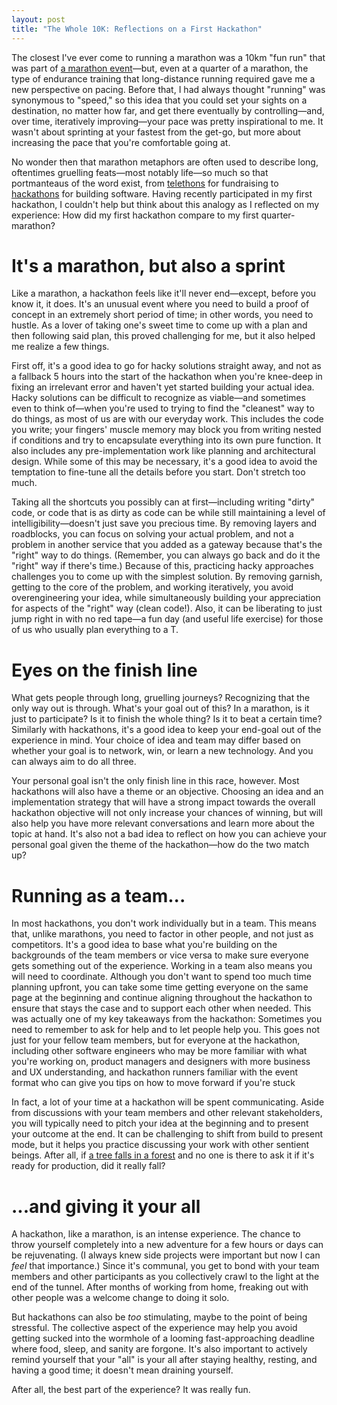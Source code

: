 ```yaml
---
layout: post
title: "The Whole 10K: Reflections on a First Hackathon"
---
```


The closest I've ever come to running a marathon was a 10km "fun run" that was part of [a marathon event](https://www.cairorunners.com/cairomarathon2019)—but, even at a quarter of a marathon, the type of endurance training that long-distance running required gave me a new perspective on pacing. Before that, I had always thought "running" was synonymous to "speed," so this idea that you could set your sights on a destination, no matter how far, and get there eventually by controlling—and, over time, iteratively improving—your pace was pretty inspirational to me. It wasn't about sprinting at your fastest from the get-go, but more about increasing the pace that you're comfortable going at. 

No wonder then that marathon metaphors are often used to describe long, oftentimes gruelling feats—most notably life—so much so that portmanteaus of the word exist, from [telethons](http://content.time.com/time/nation/article/0,8599,1920674,00.html) for fundraising to [hackathons](https://content.techgig.com/a-brief-history-of-hackathon/articleshow/75291637.cms) for building software. Having recently participated in my first hackathon, I couldn't help but think about this analogy as I reflected on my experience: How did my first hackathon compare to my first quarter-marathon?

<!-- more -->

# It's a marathon, but also a sprint

Like a marathon, a hackathon feels like it'll never end—except, before you know it, it does. It's an unusual event where you need to build a proof of concept in an extremely short period of time; in other words, you need to hustle. As a lover of taking one's sweet time to come up with a plan and then following said plan, this proved challenging for me, but it also helped me realize a few things.

First off, it's a good idea to go for hacky solutions straight away, and not as a fallback 5 hours into the start of the hackathon when you're knee-deep in fixing an irrelevant error and haven't yet started building your actual idea. Hacky solutions can be difficult to recognize as viable—and sometimes even to think of—when you're used to trying to find the "cleanest" way to do things, as most of us are with our everyday work. This includes the code you write; your fingers' muscle memory may block you from writing nested if conditions and try to encapsulate everything into its own pure function. It also includes any pre-implementation work like planning and architectural design. While some of this may be necessary, it's a good idea to avoid the temptation to fine-tune all the details before you start. Don't stretch too much.

Taking all the shortcuts you possibly can at first—including writing "dirty" code, or code that is as dirty as code can be while still maintaining a level of intelligibility—doesn't just save you precious time. By removing layers and roadblocks, you can focus on solving your actual problem, and not a problem in another service that you added as a gateway because that's the "right" way to do things. (Remember, you can always go back and do it the "right" way if there's time.) Because of this, practicing hacky approaches challenges you to come up with the simplest solution. By removing garnish, getting to the core of the problem, and working iteratively, you avoid overengineering your idea, while simultaneously building your appreciation for aspects of the "right" way (clean code!). Also, it can be liberating to just jump right in with no red tape—a fun day (and useful life exercise) for those of us who usually plan everything to a T.

# Eyes on the finish line

What gets people through long, gruelling journeys? Recognizing that the only way out is through. What's your goal out of this? In a marathon, is it just to participate? Is it to finish the whole thing? Is it to beat a certain time? Similarly with hackathons, it's a good idea to keep your end-goal out of the experience in mind. Your choice of idea and team may differ based on whether your goal is to network, win, or learn a new technology. And you can always aim to do all three.

Your personal goal isn't the only finish line in this race, however. Most hackathons will also have a theme or an objective. Choosing an idea and an implementation strategy that will have a strong impact towards the overall hackathon objective will not only increase your chances of winning, but will also help you have more relevant conversations and learn more about the topic at hand. It's also not a bad idea to reflect on how you can achieve your personal goal given the theme of the hackathon—how do the two match up?

# Running as a team...

In most hackathons, you don't work individually but in a team. This means that, unlike marathons, you need to factor in other people, and not just as competitors. It's a good idea to base what you're building on the backgrounds of the team members or vice versa to make sure everyone gets something out of the experience. Working in a team also means you will need to coordinate. Although you don't want to spend too much time planning upfront, you can take some time getting everyone on the same page at the beginning and continue aligning throughout the hackathon to ensure that stays the case and to support each other when needed. This was actually one of my key takeaways from the hackathon: Sometimes you need to remember to ask for help and to let people help you. This goes not just for your fellow team members, but for everyone at the hackathon, including other software engineers who may be more familiar with what you're working on, product managers and designers with more business and UX understanding, and hackathon runners familiar with the event format who can give you tips on how to move forward if you're stuck

In fact, a lot of your time at a hackathon will be spent communicating. Aside from discussions with your team members and other relevant stakeholders, you will typically need to pitch your idea at the beginning and to present your outcome at the end. It can be challenging to shift from build to present mode, but it helps you practice discussing your work with other sentient beings. After all, if [a tree falls in a forest](https://en.wikipedia.org/wiki/If_a_tree_falls_in_a_forest) and no one is there to ask it if it's ready for production, did it really fall?

# ...and giving it your all

A hackathon, like a marathon, is an intense experience. The chance to throw yourself completely into a new adventure for a few hours or days can be rejuvenating. (I always knew side projects were important but now I can *feel* that importance.) Since it's communal, you get to bond with your team members and other participants as you collectively crawl to the light at the end of the tunnel. After months of working from home, freaking out with other people was a welcome change to doing it solo.

But hackathons can also be *too* stimulating, maybe to the point of being stressful. The collective aspect of the experience may help you avoid getting sucked into the wormhole of a looming fast-approaching deadline where food, sleep, and sanity are forgone. It's also important to actively remind yourself that your "all" is your all after staying healthy, resting, and having a good time; it doesn't mean draining yourself.

After all, the best part of the experience? It was really fun.
